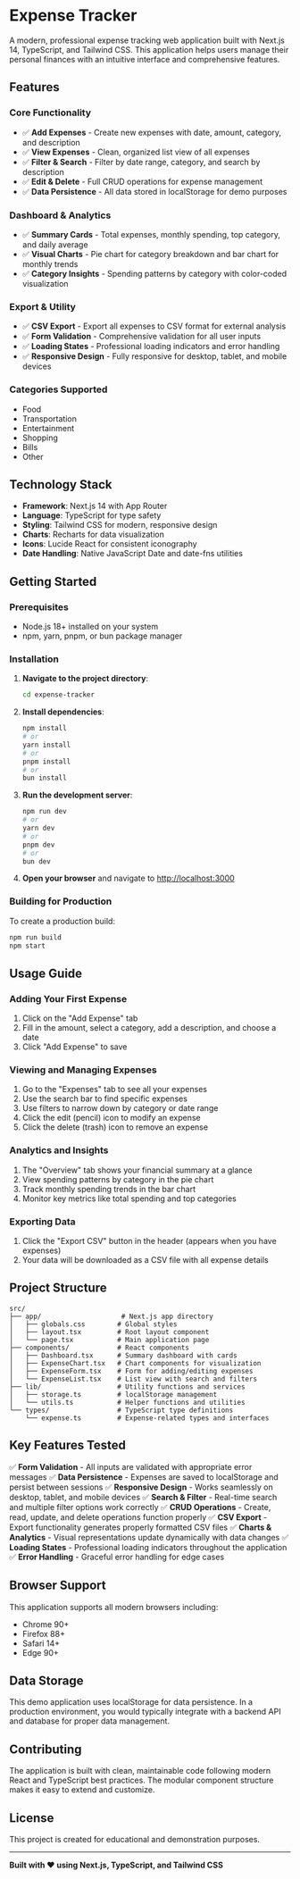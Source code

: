 # Expense Tracker

A modern, professional expense tracking web application built with Next.js 14, TypeScript, and Tailwind CSS. This application helps users manage their personal finances with an intuitive interface and comprehensive features.

## Features

### Core Functionality
- ✅ **Add Expenses** - Create new expenses with date, amount, category, and description
- ✅ **View Expenses** - Clean, organized list view of all expenses
- ✅ **Filter & Search** - Filter by date range, category, and search by description
- ✅ **Edit & Delete** - Full CRUD operations for expense management
- ✅ **Data Persistence** - All data stored in localStorage for demo purposes

### Dashboard & Analytics
- ✅ **Summary Cards** - Total expenses, monthly spending, top category, and daily average
- ✅ **Visual Charts** - Pie chart for category breakdown and bar chart for monthly trends
- ✅ **Category Insights** - Spending patterns by category with color-coded visualization

### Export & Utility
- ✅ **CSV Export** - Export all expenses to CSV format for external analysis
- ✅ **Form Validation** - Comprehensive validation for all user inputs
- ✅ **Loading States** - Professional loading indicators and error handling
- ✅ **Responsive Design** - Fully responsive for desktop, tablet, and mobile devices

### Categories Supported
- Food
- Transportation
- Entertainment
- Shopping
- Bills
- Other

## Technology Stack

- **Framework**: Next.js 14 with App Router
- **Language**: TypeScript for type safety
- **Styling**: Tailwind CSS for modern, responsive design
- **Charts**: Recharts for data visualization
- **Icons**: Lucide React for consistent iconography
- **Date Handling**: Native JavaScript Date and date-fns utilities

## Getting Started

### Prerequisites
- Node.js 18+ installed on your system
- npm, yarn, pnpm, or bun package manager

### Installation

1. **Navigate to the project directory**:
   ```bash
   cd expense-tracker
   ```

2. **Install dependencies**:
   ```bash
   npm install
   # or
   yarn install
   # or
   pnpm install
   # or
   bun install
   ```

3. **Run the development server**:
   ```bash
   npm run dev
   # or
   yarn dev
   # or
   pnpm dev
   # or
   bun dev
   ```

4. **Open your browser** and navigate to [http://localhost:3000](http://localhost:3000)

### Building for Production

To create a production build:

```bash
npm run build
npm start
```

## Usage Guide

### Adding Your First Expense
1. Click on the "Add Expense" tab
2. Fill in the amount, select a category, add a description, and choose a date
3. Click "Add Expense" to save

### Viewing and Managing Expenses
1. Go to the "Expenses" tab to see all your expenses
2. Use the search bar to find specific expenses
3. Use filters to narrow down by category or date range
4. Click the edit (pencil) icon to modify an expense
5. Click the delete (trash) icon to remove an expense

### Analytics and Insights
1. The "Overview" tab shows your financial summary at a glance
2. View spending patterns by category in the pie chart
3. Track monthly spending trends in the bar chart
4. Monitor key metrics like total spending and top categories

### Exporting Data
1. Click the "Export CSV" button in the header (appears when you have expenses)
2. Your data will be downloaded as a CSV file with all expense details

## Project Structure

```
src/
├── app/                    # Next.js app directory
│   ├── globals.css        # Global styles
│   ├── layout.tsx         # Root layout component
│   └── page.tsx           # Main application page
├── components/            # React components
│   ├── Dashboard.tsx      # Summary dashboard with cards
│   ├── ExpenseChart.tsx   # Chart components for visualization
│   ├── ExpenseForm.tsx    # Form for adding/editing expenses
│   └── ExpenseList.tsx    # List view with search and filters
├── lib/                   # Utility functions and services
│   ├── storage.ts         # localStorage management
│   └── utils.ts           # Helper functions and utilities
└── types/                 # TypeScript type definitions
    └── expense.ts         # Expense-related types and interfaces
```

## Key Features Tested

✅ **Form Validation** - All inputs are validated with appropriate error messages
✅ **Data Persistence** - Expenses are saved to localStorage and persist between sessions
✅ **Responsive Design** - Works seamlessly on desktop, tablet, and mobile devices
✅ **Search & Filter** - Real-time search and multiple filter options work correctly
✅ **CRUD Operations** - Create, read, update, and delete operations function properly
✅ **CSV Export** - Export functionality generates properly formatted CSV files
✅ **Charts & Analytics** - Visual representations update dynamically with data changes
✅ **Loading States** - Professional loading indicators throughout the application
✅ **Error Handling** - Graceful error handling for edge cases

## Browser Support

This application supports all modern browsers including:
- Chrome 90+
- Firefox 88+
- Safari 14+
- Edge 90+

## Data Storage

This demo application uses localStorage for data persistence. In a production environment, you would typically integrate with a backend API and database for proper data management.

## Contributing

The application is built with clean, maintainable code following modern React and TypeScript best practices. The modular component structure makes it easy to extend and customize.

## License

This project is created for educational and demonstration purposes.

---

**Built with ❤️ using Next.js, TypeScript, and Tailwind CSS**